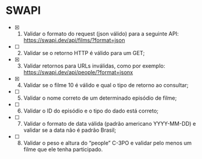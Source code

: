 # SWAPI

- [x] 1. Validar o formato do request (json válido) para a seguinte API:  <https://swapi.dev/api/films/?format=json>

- [ ] 2. Validar se o retorno HTTP é válido para um GET;

- [x] 3. Validar retornos para URLs inválidas, como por exemplo: <https://swapi.dev/api/people/?format=jsonx>

- [x] 4. Validar se o filme 10 é válido e qual o tipo de retorno ao consultar;

- [ ] 5. Validar o nome correto de um determinado episódio de filme;

- [ ] 6. Validar o ID do episódio e o tipo do dado está correto;

- [ ] 7. Validar o formato de data válida (padrão americano YYYY-MM-DD) e validar se a data não é padrão Brasil;

- [ ] 8. Validar o peso e altura do “people” C-3PO e validar pelo menos um filme que  ele tenha participado.
